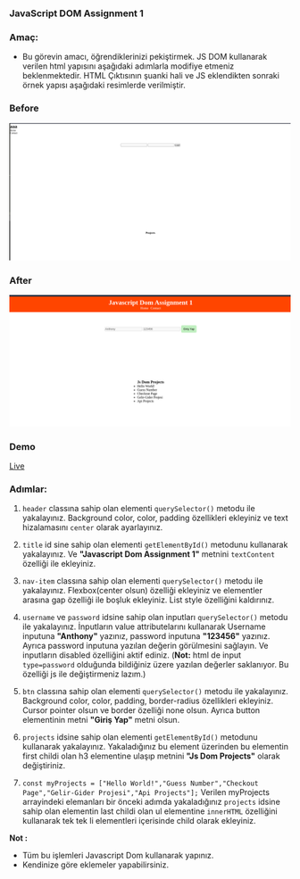 ### JavaScript DOM Assignment 1

### Amaç:

- Bu görevin amacı, öğrendiklerinizi pekiştirmek. JS DOM kullanarak verilen html yapısını aşağıdaki adımlarla modifiye etmeniz beklenmektedir. HTML Çıktısının şuanki hali ve JS eklendikten sonraki örnek yapısı aşağıdaki resimlerde verilmiştir.

### Before
![Before](./before.png)
### After
![After](./after.png)

### Demo

[Live](https://anthonyins.github.io/js-dom-ass1/)

### Adımlar:


1. `header` classına sahip olan elementi `querySelector()` metodu ile yakalayınız. Background color, color, padding özellikleri ekleyiniz ve text hizalamasını `center` olarak ayarlayınız.

2. `title` id sine sahip olan elementi `getElementById()` metodunu kullanarak yakalayınız. Ve **"Javascript Dom Assignment 1"** metnini `textContent` özelliği ile ekleyiniz. 
 
3. `nav-item` classına sahip olan elementi `querySelector()` metodu ile yakalayınız. Flexbox(center olsun) özelliği ekleyiniz ve elementler arasına gap özelliği ile boşluk ekleyiniz. List style özelliğini kaldırınız.

4. `username` ve `password` idsine sahip olan inputları `querySelector()` metodu ile yakalayınız. İnputların value attributelarını kullanarak Username inputuna **"Anthony"** yazınız, password inputuna **"123456"** yazınız. Ayrıca password inputuna yazılan değerin görülmesini sağlayın. Ve inputların disabled özelliğini aktif ediniz. (**Not:** html de input `type=password`  olduğunda bildiğiniz üzere yazılan değerler saklanıyor. Bu özelliği js ile değiştirmeniz lazım.)

5. `btn` classına sahip olan elementi `querySelector()` metodu ile yakalayınız. Background color, color, padding, border-radius özellikleri ekleyiniz. Cursor pointer olsun ve border özelliği none olsun. Ayrıca button elementinin metni **"Giriş Yap"** metni olsun.

6. `projects` idsine sahip olan elementi `getElementById()` metodunu kullanarak yakalayınız. Yakaladığınız bu element üzerinden bu elementin first childi olan h3 elementine ulaşıp metnini **"Js Dom Projects"** olarak değiştiriniz.

7. `const myProjects = ["Hello World!","Guess Number","Checkout Page","Gelir-Gider Projesi","Api Projects"];`
Verilen myProjects arrayindeki elemanları bir önceki adımda yakaladığınız `projects` idsine sahip olan elementin last childi olan ul elementine `innerHTML` özelliğini kullanarak tek tek li elementleri içerisinde child olarak ekleyiniz.


**Not :** 
- Tüm bu işlemleri Javascript Dom kullanarak yapınız.
- Kendinize göre eklemeler yapabilirsiniz.

